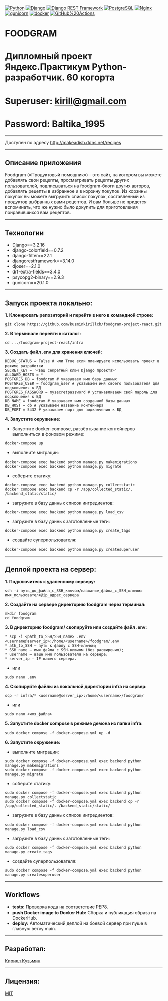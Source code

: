 [![Python](https://img.shields.io/badge/-Python-464646?style=flat-square&logo=Python)](https://www.python.org/)
[![Django](https://img.shields.io/badge/-Django-464646?style=flat-square&logo=Django)](https://www.djangoproject.com/)
[![Django REST Framework](https://img.shields.io/badge/-Django%20REST%20Framework-464646?style=flat-square&logo=Django%20REST%20Framework)](https://www.django-rest-framework.org/)
[![PostgreSQL](https://img.shields.io/badge/-PostgreSQL-464646?style=flat-square&logo=PostgreSQL)](https://www.postgresql.org/)
[![Nginx](https://img.shields.io/badge/-NGINX-464646?style=flat-square&logo=NGINX)](https://nginx.org/ru/)
[![gunicorn](https://img.shields.io/badge/-gunicorn-464646?style=flat-square&logo=gunicorn)](https://gunicorn.org/)
[![docker](https://img.shields.io/badge/-Docker-464646?style=flat-square&logo=docker)](https://www.docker.com/)
[![GitHub%20Actions](https://img.shields.io/badge/-GitHub%20Actions-464646?style=flat-square&logo=GitHub%20actions)](https://github.com/features/actions)

# FOODGRAM
# Дипломный проект Яндекс.Практикум Python-разработчик. 60 когорта
# Superuser: kirill@gmail.com
# Password: Baltika_1995
---
Доступен по адресу http://makeadish.ddns.net/recipes

---
## Описание приложения
Foodgram («Продуктовый помощник») - это сайт, на котором вы можете добавлять свои рецепты, просматривать рецепты других пользователей, подписываться на foodgram-блоги других авторов, добавлять рецепты в избранное и в корзину покупок. Из корзины покупок вы можете выгрузить список покупок, составленный из продуктов выбранных вами рецептов. И вам больше не придется  вспоминать, что же нужно было докупить для приготовления понравившихся вам рецептов.

---
## Технологии
* Django==3.2.16
* django-colorfield==0.7.2
* django-filter==22.1
* djangorestframework==3.14.0
* djoser==2.1.0
* drf-extra-fields==3.4.0
* psycopg2-binary==2.9.3
* gunicorn==20.1.0

---
## Запуск проекта локально:

**1. Клонировать репозиторий и перейти в него в командной строке:**
```
git clone https://github.com/kuzminkirillch/foodgram-project-react.git
```

**2. В терминале перейти в каталог:**
```
cd .../foodgram-project-react/infra
```

**3. Создать файл .env для хранения ключей:**
```
DEBUG_STATUS = False # или True еcли планируете использовать проект в режиме разработки
SECRET_KEY = '<ваш секретный ключ Django проекта>'
ALLOWED_HOSTS = *
POSTGRES_DB = foodgram # указываем имя базы данных
POSTGRES_USER = foodgram_user # указываем имя своего пользователя для подключения к БД
POSTGRES_PASSWORD = mysecretpassword # устанавливаем свой пароль для подключения к БД
DB_NAME = foodgram # указываем имя созданной базы данных
DB_HOST = db # указываем название контейнера
DB_PORT = 5432 # указываем порт для подключения к БД 
```

**4. Запустите окружение:**
- Запустите docker-compose, развёртывание контейнеров выполниться в фоновом режиме:

```
docker-compose up
```

- выполните миграции:

```
docker-compose exec backend python manage.py makemigrations
docker-compose exec backend python manage.py migrate
```

- соберите статику:

```
docker-compose exec backend python manage.py collectstatic
docker compose exec backend cp -r /app/collected_static/. /backend_static/static/
```

- загрузите в базу данных список ингредиентов:

```
docker-compose exec backend python manage.py load_csv

```

- загрузите в базу данных заготовленные теги:

```
docker-compose exec backend python manage.py create_tags

```

- создайте суперпользователя:

```
docker-compose exec backend python manage.py createsuperuser
```


---
## Деплой проекта на сервер:

**1. Подключитесь к удаленному серверу:**

```
ssh -i путь_до_файла_с_SSH_ключом/название_файла_с_SSH_ключом имя_пользователя@ip_адрес_сервера 
```

**2. Создайте на сервере директорию foodgram через терминал:**

```
mkdir foodgram
cd foodgram
```

**3. В директорию foodgram/ скопируйте или создайте файл .env:**

```
* scp -i <path_to_SSH/SSH_name> .env <username@server_ip>:/home/<username>/foodgram/.env
* ath_to_SSH — путь к файлу с SSH-ключом;
* SSH_name — имя файла с SSH-ключом (без расширения);
* username — ваше имя пользователя на сервере;
* server_ip — IP вашего сервера.
 ```

- или

```
sudo nano .env
```

**4. Скопируйте файлы из локальной директории infra на сервер:**

```
scp -r infra/* <username@server_ip>:/home/<username>/foodgram/
```

- или

```
sudo nano <имя_файла>
```

**5. Запустите docker compose в режиме демона из папки infra:**

```
sudo docker compose -f docker-compose.yml up -d
```

**6. Запустите окружение:**

- выполните миграции:

```
sudo docker compose -f docker-compose.yml exec backend python manage.py makemigrations
sudo docker compose -f docker-compose.yml exec backend python manage.py migrate
```

- соберите статику:

```
sudo docker compose -f docker-compose.yml exec backend python manage.py collectstatic
sudo docker compose -f docker-compose.yml exec backend cp -r /app/collected_static/. /backend_static/static/
```

- загрузите в базу данных список ингредиентов:

```
sudo docker compose -f docker-compose.yml exec backend python manage.py load_csv

```

- загрузите в базу данных заготовленные теги:

```
sudo docker compose -f docker-compose.yml exec backend python manage.py create_tags

```

- создайте суперпользователя:

```
sudo docker compose -f docker-compose.yml exec backend python manage.py createsuperuser
```


---
## Workflows
- **tests:** Проверка кода на соответствие PEP8.
- **push Docker image to Docker Hub:** Сборка и публикация образа на DockerHub.
- **deploy:** Автоматический деплой на боевой сервер при пуше в главную ветку main.

---
## Разработал:
[Кирилл Кузьмин](https://github.com/kuzminkirillch)

---
## Лицензия:
[MIT](https://opensource.org/licenses/MIT)

